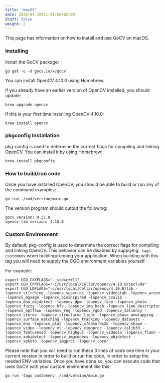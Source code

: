 ```yaml
---
title: "macOS"
date: 2020-04-10T11:41:50+02:00
draft: false
weight: 2
---
```


This page has information on how to install and use GoCV on macOS.

### Installing

Install the GoCV package:

    go get -u -d gocv.io/x/gocv

You can install OpenCV 4.10.0 using Homebrew.

If you already have an earlier version of OpenCV installed, you should update:

	brew upgrade opencv

If this is your first time installing OpenCV 4.10.0:

	brew install opencv

### pkgconfig Installation

pkg-config is used to determine the correct flags for compiling and linking OpenCV.
You can install it by using Homebrew:
    
    brew install pkgconfig
	
### How to build/run code

Once you have installed OpenCV, you should be able to build or run any of the command examples:

	go run ./cmd/version/main.go

The version program should output the following:

	gocv version: 0.37.0
	opencv lib version: 4.10.0

### Custom Environment

By default, pkg-config is used to determine the correct flags for compiling and linking OpenCV. This behavior can be disabled by supplying `-tags customenv` when building/running your application. When building with this tag you will need to supply the CGO environment variables yourself.

For example:

	export CGO_CXXFLAGS="--std=c++11"
	export CGO_CPPFLAGS="-I/usr/local/Cellar/opencv/4.10.0/include"
	export CGO_LDFLAGS="-L/usr/local/Cellar/opencv/4.10.0/lib -lopencv_stitching -lopencv_superres -lopencv_videostab -lopencv_aruco -lopencv_bgsegm -lopencv_bioinspired -lopencv_ccalib -lopencv_dnn_objdetect -lopencv_dpm -lopencv_face -lopencv_photo -lopencv_fuzzy -lopencv_hfs -lopencv_img_hash -lopencv_line_descriptor -lopencv_optflow -lopencv_reg -lopencv_rgbd -lopencv_saliency -lopencv_stereo -lopencv_structured_light -lopencv_phase_unwrapping -lopencv_surface_matching -lopencv_tracking -lopencv_datasets -lopencv_dnn -lopencv_plot -lopencv_xfeatures2d -lopencv_shape -lopencv_video -lopencv_ml -lopencv_ximgproc -lopencv_calib3d -lopencv_features2d -lopencv_highgui -lopencv_videoio -lopencv_flann -lopencv_xobjdetect -lopencv_imgcodecs -lopencv_objdetect -lopencv_xphoto -lopencv_imgproc -lopencv_core"

Please note that you will need to run these 3 lines of code one time in your current session in order to build or run the code, in order to setup the needed ENV variables. Once you have done so, you can execute code that uses GoCV with your custom environment like this:

	go run -tags customenv ./cmd/version/main.go
